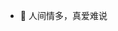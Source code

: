 - 👋 人间情多，真爱难说

<!---
cyz6766/cyz6766 is a ✨ special ✨ repository because its `README.md` (this file) appears on your GitHub profile.
You can click the Preview link to take a look at your changes.
--->
